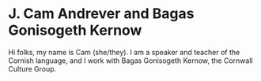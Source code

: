 # J. Cam Andrever and Bagas Gonisogeth Kernow

Hi folks, my name is Cam (she/they). I am a speaker and teacher of the Cornish language, and I work with Bagas Gonisogeth Kernow, the Cornwall Culture Group.

<!---
- 👋 Hi, I’m @bagoker
- 👀 I’m interested in ...
- 🌱 I’m currently learning ...
- 💞️ I’m looking to collaborate on ...
- 📫 How to reach me ...
--->

<!---
bagoker/bagoker is a ✨ special ✨ repository because its `README.md` (this file) appears on your GitHub profile.
You can click the Preview link to take a look at your changes.
--->
